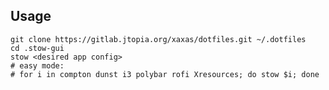 ## Usage

    git clone https://gitlab.jtopia.org/xaxas/dotfiles.git ~/.dotfiles
    cd .stow-gui
    stow <desired app config>
    # easy mode:
    # for i in compton dunst i3 polybar rofi Xresources; do stow $i; done
